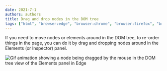 ```yaml
---
date: 2021-7-1
authors: authors
title: Drag and drop nodes in the DOM tree
tags: ["html", "browser:edge", "browser:chrome", "browser:firefox", "browser:safari"]
---
```

If you need to move nodes or elements around in the DOM tree, to re-order things in the page, you can do it by drag and dropping nodes around in the Elements (or Inspector) panel.

![Gif animation showing a node being dragged by the mouse in the DOM tree view of the Elements panel in Edge](/assets/img/drag-drop-dom-nodes.gif)